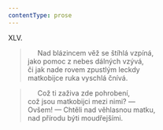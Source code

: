 ```yaml
---
contentType: prose
---
```


XLV.

>      Nad blázincem věž se štíhlá vzpíná,  
> jako pomoc z nebes dálných vzývá,  
> či jak nade rovem zpustlým leckdy  
> matkobijce ruka vyschlá čnívá.

>      Což ti zaživa zde pohrobení,  
> což jsou matkobijci mezi nimi? —  
> Ovšem! — Chtěli nad věhlasnou matku,  
> nad přírodu býti moudřejšími.
